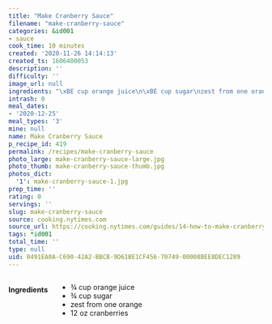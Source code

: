 ```yaml
---
title: "Make Cranberry Sauce"
filename: "make-cranberry-sauce"
categories: &id001
- sauce
cook_time: 10 minutes
created: '2020-11-26 14:14:13'
created_ts: 1606400053
description: ''
difficulty: ''
image_url: null
ingredients: "\xBE cup orange juice\n\xBE cup sugar\nzest from one orange\n12 oz cranberries"
intrash: 0
meal_dates:
- '2020-12-25'
meal_types: '3'
mine: null
name: Make Cranberry Sauce
p_recipe_id: 419
permalink: /recipes/make-cranberry-sauce
photo_large: make-cranberry-sauce-large.jpg
photo_thumb: make-cranberry-sauce-thumb.jpg
photos_dict:
  '1': make-cranberry-sauce-1.jpg
prep_time: ''
rating: 0
servings: ''
slug: make-cranberry-sauce
source: cooking.nytimes.com
source_url: https://cooking.nytimes.com/guides/14-how-to-make-cranberry-sauce?ds_c=71700000052595478&gclid=Cj0KCQiAwf39BRCCARIsALXWETyGJqyTFV506BO8d_J60AukhEd6-pLcLox8wlYWqO_cdHgXKbmsmzUaAuQ7EALw_wcB&gclsrc=aw.ds
tags: *id001
total_time: ''
type: null
uid: 0491EA0A-C690-42A2-BBCB-9D61BE1CF456-70749-00008BEE8DEC1289
---
```

<div class="large-8 medium-7 columns" id="writeup">	</div><!-- #writeup -->
</div><!-- #row-one -->
<div class="row" id="row-two">	<div class="medium-4 small-5 columns" id="ingredients"><h4>Ingredients</h4><div class="box box-ingredients content"><ul>
<li>¾ cup orange juice</li>
<li>¾ cup sugar</li>
<li>zest from one orange</li>
<li>12 oz cranberries</li>
</ul>
</div>	</div>	<div class="medium-6 small-7 columns" id="directions">	</div>